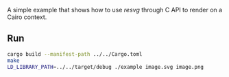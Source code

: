 A simple example that shows how to use *resvg* through C API to render on a Cairo context.

## Run

```bash
cargo build --manifest-path ../../Cargo.toml
make
LD_LIBRARY_PATH=../../target/debug ./example image.svg image.png
```

